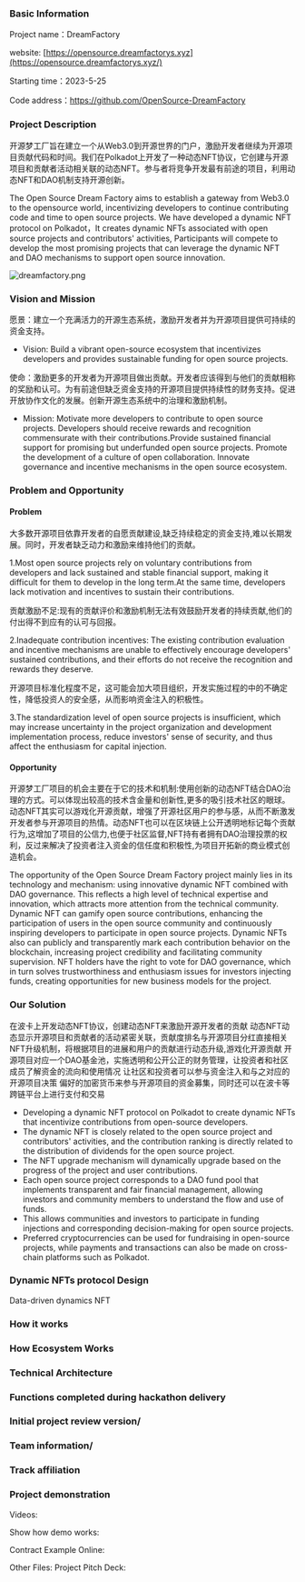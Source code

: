 ### Basic Information
Project name：DreamFactory

website: [https://opensource.dreamfactorys.xyz](https://opensource.dreamfactorys.xyz/)

Starting time：2023-5-25 

Code address：https://github.com/OpenSource-DreamFactory

### Project Description
开源梦工厂旨在建立一个从Web3.0到开源世界的门户，激励开发者继续为开源项目贡献代码和时间。我们在Polkadot上开发了一种动态NFT协议，它创建与开源项目和贡献者活动相关联的动态NFT。参与者将竞争开发最有前途的项目，利用动态NFT和DAO机制支持开源创新。

The Open Source Dream Factory aims to establish a gateway from Web3.0 to the opensource world, incentivizing developers to continue contributing code and time to open source projects. We have developed a dynamic NFT protocol on Polkadot，It creates dynamic NFTs associated with open source projects and contributors' activities, Participants will compete to develop the most promising projects that can leverage the dynamic NFT and DAO mechanisms to support open source innovation.

![dreamfactory.png](https://upload-images.jianshu.io/upload_images/528413-7bca135935649b9d.png?imageMogr2/auto-orient/strip%7CimageView2/2/w/1240)

### Vision and Mission
愿景：建立一个充满活力的开源生态系统，激励开发者并为开源项目提供可持续的资金支持。

- Vision: Build a vibrant open-source ecosystem that incentivizes developers and provides sustainable funding for open source projects.

使命：激励更多的开发者为开源项目做出贡献。开发者应该得到与他们的贡献相称的奖励和认可。为有前途但缺乏资金支持的开源项目提供持续性的财务支持。促进开放协作文化的发展。创新开源生态系统中的治理和激励机制。

- Mission: Motivate more developers to contribute to open source projects. Developers should receive rewards and recognition commensurate with their contributions.Provide sustained financial support for promising but underfunded open source projects. Promote the development of a culture of open collaboration. Innovate governance and incentive mechanisms in the open source ecosystem.

### Problem and Opportunity
#### Problem
大多数开源项目依靠开发者的自愿贡献建设,缺乏持续稳定的资金支持,难以长期发展。同时，开发者缺乏动力和激励来维持他们的贡献。

1.Most open source projects rely on voluntary contributions from developers and lack sustained and stable financial support, making it difficult for them to develop in the long term.At the same time, developers lack motivation and incentives to sustain their contributions.

贡献激励不足:现有的贡献评价和激励机制无法有效鼓励开发者的持续贡献,他们的付出得不到应有的认可与回报。

2.Inadequate contribution incentives: The existing contribution evaluation and incentive mechanisms are unable to effectively encourage developers' sustained contributions, and their efforts do not receive the recognition and rewards they deserve.

开源项目标准化程度不足，这可能会加大项目组织，开发实施过程的中的不确定性，降低投资人的安全感，从而影响资金注入的积极性。

3.The standardization level of open source projects is insufficient, which may increase uncertainty in the project organization and development implementation process, reduce investors' sense of security, and thus affect the enthusiasm for capital injection.

#### Opportunity

开源梦工厂项目的机会主要在于它的技术和机制:使用创新的动态NFT结合DAO治理的方式。可以体现出较高的技术含金量和创新性,更多的吸引技术社区的眼球。动态NFT其实可以游戏化开源贡献，增强了开源社区用户的参与感，从而不断激发开发者参与开源项目的热情。动态NFT也可以在区块链上公开透明地标记每个贡献行为,这增加了项目的公信力,也便于社区监督,NFT持有者拥有DAO治理投票的权利，反过来解决了投资者注入资金的信任度和积极性,为项目开拓新的商业模式创造机会。

The opportunity of the Open Source Dream Factory project mainly lies in its technology and mechanism: using innovative dynamic NFT combined with DAO governance. This reflects a high level of technical expertise and innovation, which attracts more attention from the technical community. Dynamic NFT can gamify open source contributions, enhancing the participation of users in the open source community and continuously inspiring developers to participate in open source projects. Dynamic NFTs also can publicly and transparently mark each contribution behavior on the blockchain, increasing project credibility and facilitating community supervision. NFT holders have the right to vote for DAO governance, which in turn solves trustworthiness and enthusiasm issues for investors injecting funds, creating opportunities for new business models for the project.


### Our Solution

在波卡上开发动态NFT协议，创建动态NFT来激励开源开发者的贡献
动态NFT动态显示开源项目和贡献者的活动紧密关联，贡献度排名与开源项目分红直接相关
NFT升级机制，将根据项目的进展和用户的贡献进行动态升级,游戏化开源贡献
开源项目对应一个DAO基金池，实施透明和公开公正的财务管理，让投资者和社区成员了解资金的流向和使用情况
让社区和投资者可以参与资金注入和与之对应的开源项目决策
偏好的加密货币来参与开源项目的资金募集，同时还可以在波卡等跨链平台上进行支付和交易

- Developing a dynamic NFT protocol on Polkadot to create dynamic NFTs that incentivize contributions from open-source developers.
- The dynamic NFT is closely related to the open source project and contributors' activities, and the contribution ranking is directly related to the distribution of dividends for the open source project.
- The NFT upgrade mechanism will dynamically upgrade based on the progress of the project and user contributions.
- Each open source project corresponds to a DAO fund pool that implements transparent and fair financial management, allowing investors and community members to understand the flow and use of funds.
- This allows communities and investors to participate in funding injections and corresponding decision-making for open source projects.
- Preferred cryptocurrencies can be used for fundraising in open-source projects, while payments and transactions can also be made on cross-chain platforms such as Polkadot.
  

### Dynamic NFTs protocol Design

Data-driven dynamics NFT

### How it works


### How Ecosystem Works


### Technical Architecture


### Functions completed during hackathon delivery





### Initial project review version/

### Team information/

### Track affiliation

### Project demonstration
Videos: 

Show how demo works:

Contract Example Online:


Other Files:
Project Pitch Deck: 

